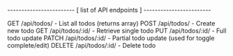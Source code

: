 ------------------------ [ list of API endpoints ] ------------------------


GET     /api/todos/          - List all todos (returns array)
POST    /api/todos/          - Create new todo
GET     /api/todos/:id/      - Retrieve single todo
PUT     /api/todos/:id/      - Full todo update 
PATCH   /api/todos/:id/      - Partial todo update (used for toggle complete/edit)
DELETE  /api/todos/:id/      - Delete todo
